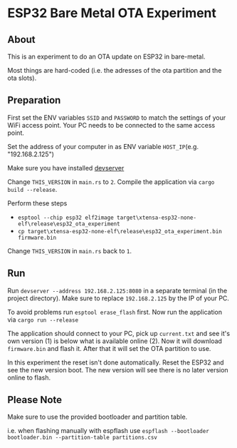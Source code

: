 # ESP32 Bare Metal OTA Experiment

## About

This is an experiment to do an OTA update on ESP32 in bare-metal.

Most things are hard-coded (i.e. the adresses of the ota partition and the ota slots).

## Preparation

First set the ENV variables `SSID` and `PASSWORD` to match the settings of your WiFi access point.
Your PC needs to be connected to the same access point.

Set the address of your computer in as ENV variable `HOST_IP`(e.g. "192.168.2.125")

Make sure you have installed [devserver](https://crates.io/crates/devserver)

Change `THIS_VERSION` in `main.rs` to `2`. Compile the application via `cargo build --release`.

Perform these steps
- `esptool --chip esp32 elf2image target\xtensa-esp32-none-elf\release\esp32_ota_experiment`
- `cp target\xtensa-esp32-none-elf\release\esp32_ota_experiment.bin firmware.bin`

Change `THIS_VERSION` in `main.rs` back to `1`.

## Run

Run `devserver --address 192.168.2.125:8080` in a separate terminal (in the project directory). Make sure to replace `192.168.2.125` by the IP of your PC.

To avoid problems run `esptool erase_flash` first. Now run the application via `cargo run --release`

The application should connect to your PC, pick up `current.txt` and see it's own version (1) is below what is available online (2).
Now it will download `firmware.bin` and flash it. After that it will set the OTA partition to use.

In this experiment the reset isn't done automatically. Reset the ESP32 and see the new version boot.
The new version will see there is no later version online to flash.

## Please Note

Make sure to use the provided bootloader and partition table.

i.e. when flashing manually with espflash use `espflash --bootloader bootloader.bin --partition-table partitions.csv`
